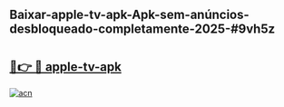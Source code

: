 ## Baixar-apple-tv-apk-Apk-sem-anúncios-desbloqueado-completamente-2025-#9vh5z

# <h2><a href="https://ainizakaria.my?title=apple-tv-apk&ref=20M">🔗👉 🔴 apple-tv-apk</a></h2>

[![acn](https://github.com/user-attachments/assets/0f9c940e-d8b0-45ae-aac7-cd30a18b3e1c)](https://ainizakaria.my?title=apple-tv-apk&ref=20M)

